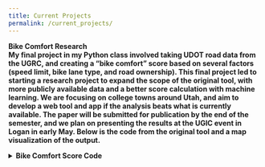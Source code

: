 ```yaml
---
title: Current Projects
permalink: /current_projects/
---
```

<strong>Bike Comfort Research<strong>
<br>
My final project in my Python class involved taking UDOT road data from the UGRC, and creating a “bike comfort” score based on several factors (speed limit, bike lane type, and road ownership). This final project led to starting a research project to expand the scope of the original tool, with more publicly available data and a better score calculation with machine learning. We are focusing on college towns around Utah, and aim to develop a web tool and app if the analysis beats what is currently available. The paper will be submitted for publication by the end of the semester, and we plan on presenting the results at the UGIC event in Logan in early May. Below is the code from the original tool and a map visualization of the output.
<details>
<summary><b>Bike Comfort Score Code</b></summary>
<br>
<pre>
<code>
            if 1 < speed_limit <= 20:
                comfort_score += 4
            if speed_limit <= 25:
                comfort_score += 3
            if 25 < speed_limit <= 30:
                comfort_score += 2
            if 30 < speed_limit <= 50:
                comfort_score += 1
            if speed_limit > 50:
                comfort_score -= 1
            if speed_limit is None:
                comfort_score += 0

            if bike_right == "2B":
                comfort_score += 1
            if bike_left == "2B":
                comfort_score += 1
            if bike_right == "4B":
                comfort_score += 2
            if bike_left == "4B":
                comfort_score += 2
            if bike_right == "1B":
                comfort_score += 2
            if bike_left == "1B":
                comfort_score += 2
        
            if dot_fclass == "UDOT":
                comfort_score -= 1

</code>
</pre>
<img src="https://afielder02.github.io/GISPortfolio/assets/maps/SLC_DEMO.jpg" width="1000" height="1000">
